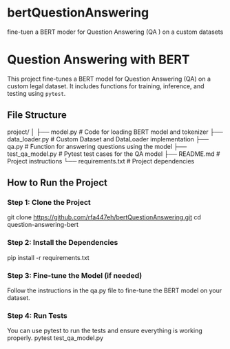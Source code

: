# bertQuestionAnswering
fine-tuen a BERT moder for Question Answering (QA ) on a custom datasets


# Question Answering with BERT

This project fine-tunes a BERT model for Question Answering (QA) on a custom legal dataset. It includes functions for training, inference, and testing using `pytest`.

## File Structure

project/ │ ├── model.py # Code for loading BERT model and tokenizer ├── data_loader.py # Custom Dataset and DataLoader implementation ├── qa.py # Function for answering questions using the model ├── test_qa_model.py # Pytest test cases for the QA model ├── README.md # Project instructions └── requirements.txt # Project dependencies


## How to Run the Project

### Step 1: Clone the Project



git clone https://github.com/rfa447eh/bertQuestionAnswering.git
cd question-answering-bert


### Step 2: Install the Dependencies


pip install -r requirements.txt


### Step 3: Fine-tune the Model (if needed)

Follow the instructions in the qa.py file to fine-tune the BERT model on your dataset.


### Step 4: Run Tests

You can use pytest to run the tests and ensure everything is working properly.
pytest test_qa_model.py
